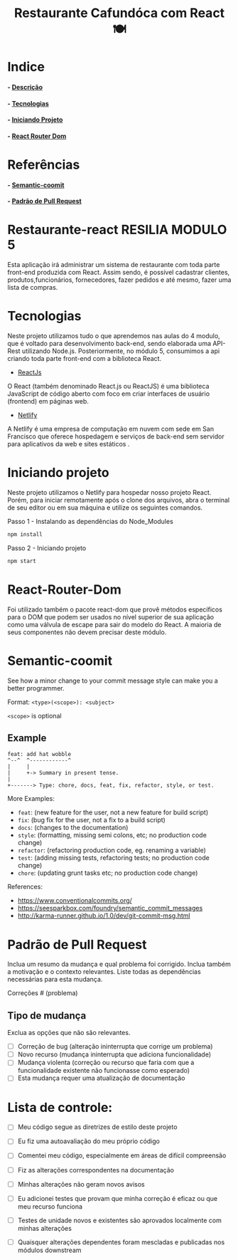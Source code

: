 <h1 align="center">Restaurante Cafundóca com React 🍽️</h1>

# Indice
#### - [Descrição](#restaurante-react-resilia-modulo-5)
#### - [Tecnologias](#tecnologias)
#### - [Iniciando Projeto](#iniciando-projeto)
#### - [React Router Dom](#React-Router-Dom)
# Referências
#### - [Semantic-coomit](#Semantic-coomit)
#### - [Padrão de Pull Request](#Padrão-de-Pull-Request)
# Restaurante-react RESILIA MODULO 5

Esta aplicação irá administrar um sistema de restaurante com toda parte front-end produzida com React. Assim sendo, é possível cadastrar clientes, produtos,funcionários, fornecedores, fazer pedidos e até mesmo, fazer uma lista de compras.

# Tecnologias

Neste projeto utilizamos tudo o que aprendemos nas aulas do 4 modulo,
que é voltado para desenvolvimento back-end, sendo elaborada uma 
API-Rest utilizando Node.js. Posteriormente, no módulo 5, consumimos a api 
criando toda parte front-end com a biblioteca React.

- [ReactJs](https://pt.wikipedia.org/wiki/React_(JavaScript))

O React (também denominado React.js ou ReactJS) é uma biblioteca JavaScript de código aberto com foco em criar interfaces de usuário (frontend) em páginas web.

- [Netlify](https://en.wikipedia.org/wiki/Netlify)

A Netlify é uma empresa de computação em nuvem com sede em San Francisco que oferece hospedagem e serviços de back-end sem servidor para aplicativos da web e sites estáticos .

# Iniciando projeto

Neste projeto utilizamos o Netlify para hospedar nosso projeto React. Porém, para iniciar remotamente
após o clone dos arquivos, abra o terminal de seu editor ou em sua máquina e utilize os seguintes
comandos.

Passo 1 - Instalando as dependências do Node_Modules

```bash
npm install
```
Passo 2 - Iniciando projeto

```bash
npm start 
```

# React-Router-Dom

 Foi utilizado também o pacote react-dom que provê métodos específicos para o DOM que podem ser usados no nível superior de sua aplicação como uma válvula de escape para sair do modelo do React. A maioria de seus componentes não devem precisar deste módulo.
# Semantic-coomit

See how a minor change to your commit message style can make you a better programmer.

Format: `<type>(<scope>): <subject>`

`<scope>` is optional

## Example

```
feat: add hat wobble
^--^  ^------------^
|     |
|     +-> Summary in present tense.
|
+-------> Type: chore, docs, feat, fix, refactor, style, or test.
```

More Examples:

- `feat`: (new feature for the user, not a new feature for build script)
- `fix`: (bug fix for the user, not a fix to a build script)
- `docs`: (changes to the documentation)
- `style`: (formatting, missing semi colons, etc; no production code change)
- `refactor`: (refactoring production code, eg. renaming a variable)
- `test`: (adding missing tests, refactoring tests; no production code change)
- `chore`: (updating grunt tasks etc; no production code change)

References:

- https://www.conventionalcommits.org/
- https://seesparkbox.com/foundry/semantic_commit_messages
- http://karma-runner.github.io/1.0/dev/git-commit-msg.html

# Padrão de Pull Request
 
Inclua um resumo da mudança e qual problema foi corrigido. Inclua também a motivação e o contexto relevantes. Liste todas as dependências necessárias para esta mudança.
 
Correções # (problema)
 ## Tipo de mudança
 
Exclua as opções que não são relevantes.
 
- [ ] Correção de bug (alteração ininterrupta que corrige um problema)
- [ ] Novo recurso (mudança ininterrupta que adiciona funcionalidade)
- [ ] Mudança violenta (correção ou recurso que faria com que a funcionalidade existente não funcionasse como esperado)
- [ ] Esta mudança requer uma atualização de documentação
 # Lista de controle:
 
- [ ] Meu código segue as diretrizes de estilo deste projeto
- [ ] Eu fiz uma autoavaliação do meu próprio código
- [ ] Comentei meu código, especialmente em áreas de difícil compreensão
- [ ] Fiz as alterações correspondentes na documentação
- [ ] Minhas alterações não geram novos avisos
- [ ] Eu adicionei testes que provam que minha correção é eficaz ou que meu recurso funciona
- [ ] Testes de unidade novos e existentes são aprovados localmente com minhas alterações
- [ ] Quaisquer alterações dependentes foram mescladas e publicadas nos módulos downstream


